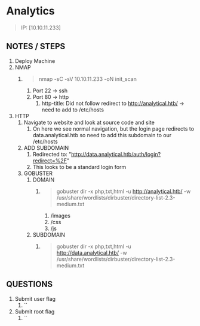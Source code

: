 # Analytics

> IP: [10.10.11.233]

## NOTES / STEPS

1. Deploy Machine
2. NMAP
   1. > nmap -sC -sV 10.10.11.233 -oN init_scan
      1. Port 22 -> ssh
      2. Port 80 -> http
         1. http-title: Did not follow redirect to http://analytical.htb/ -> need to add to /etc/hosts
3. HTTP
   1. Navigate to website and look at source code and site
      1. On here we see normal navigation, but the login page redirects to data.analytical.htb so need to add this subdomain to our /etc/hosts
   2. ADD SUBDOMAIN
      1. Redirected to: "http://data.analytical.htb/auth/login?redirect=%2F"
      2. This looks to be a standard login form
   3. GOBUSTER
      1. DOMAIN
         1. > gobuster dir -x php,txt,html -u http://analytical.htb/ -w /usr/share/wordlists/dirbuster/directory-list-2.3-medium.txt
            1. /images
            2. /css
            3. /js
      2. SUBDOMAIN
         1. > gobuster dir -x php,txt,html -u http://data.analytical.htb/ -w /usr/share/wordlists/dirbuster/directory-list-2.3-medium.txt

## QUESTIONS

1. Submit user flag
   1. ``
2. Submit root flag
   1. ``
